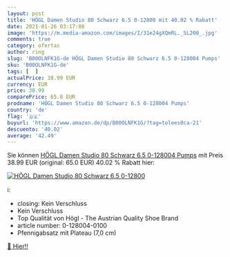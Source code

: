 ```yaml
---
layout: post
title: 'HÖGL Damen Studio 80 Schwarz 6.5 0-12800 mit 40.02 % Rabatt'
date: 2021-01-26 03:17:08
image: 'https://m.media-amazon.com/images/I/31e24gXQmRL._SL200_.jpg'
comments: true
category: ofertas
author: ring
slug: 'B00OLNFK1G-de HÖGL Damen Studio 80 Schwarz 6.5 0-128004 Pumps'
sku: 'B00OLNFK1G-de'
tags: [  ]
actualPrice: 38.99 EUR
currency: EUR
price: 38.99
comparePrice: 65.0 EUR
prodname: 'HÖGL Damen Studio 80 Schwarz 6.5 0-128004 Pumps'
country: 'de'
flag: '🇩🇪'
buyurl: 'https://www.amazon.de/dp/B00OLNFK1G/?tag=tolees0ca-21'
descuento: '40.02'
average: '42.49'
---
```


Sie können [HÖGL Damen Studio 80 Schwarz 6.5 0-128004 Pumps](https://www.amazon.de/dp/B00OLNFK1G/?tag=tolees0ca-21) mit Preis 38.99 EUR (original: 65.0 EUR) 40.02 % Rabatt hier:

[![HÖGL Damen Studio 80 Schwarz 6.5 0-12800](https://m.media-amazon.com/images/I/31e24gXQmRL._SL200_.jpg)](https://www.amazon.de/dp/B00OLNFK1G/?tag=tolees0ca-21)

ℹ️:

- closing: Kein Verschluss
- Kein Verschluss
- Top Qualität von Högl - The Austrian Quality Shoe Brand
- article number: 0-128004-0100
- Pfennigabsatz mit Plateau (7,0 cm)

[🛒 Hier!!](https://www.amazon.de/dp/B00OLNFK1G/?tag=tolees0ca-21)
